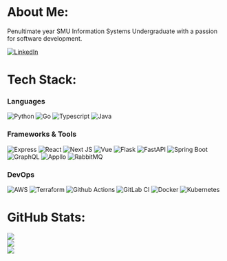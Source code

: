 # About Me:
Penultimate year SMU Information Systems Undergraduate with a passion for software development.

[![LinkedIn](https://img.shields.io/badge/LinkedIn-%230077B5.svg?logo=linkedin&logoColor=white)](https://linkedin.com/in/jeremychow99) 

# Tech Stack:

### Languages
![Python](https://img.shields.io/badge/python-3670A0?style=for-the-badge&logo=python&logoColor=ffdd54) ![Go](https://img.shields.io/badge/go-%2300ADD8.svg?style=for-the-badge&logo=go&logoColor=white) ![Typescript](https://img.shields.io/badge/TypeScript-007ACC?style=for-the-badge&logo=typescript&logoColor=white) ![Java](https://img.shields.io/badge/java-%23ED8B00.svg?style=for-the-badge&logo=openjdk&logoColor=white)

### Frameworks & Tools
![Express](https://img.shields.io/badge/express-%23404d59.svg?style=for-the-badge&logo=express&logoColor=%2361DAFB) ![React](https://img.shields.io/badge/react-%2320232a.svg?style=for-the-badge&logo=react&logoColor=%2361DAFB) ![Next JS](https://img.shields.io/badge/Next-black?style=for-the-badge&logo=next.js&logoColor=white) ![Vue](https://img.shields.io/badge/vue-%2335495e.svg?style=for-the-badge&logo=vuedotjs&logoColor=%234FC08D) ![Flask](https://img.shields.io/badge/flask-%23000.svg?style=for-the-badge&logo=flask&logoColor=white) ![FastAPI](https://img.shields.io/badge/FastAPI-005571?style=for-the-badge&logo=fastapi) ![Spring Boot](https://img.shields.io/badge/Spring_Boot-F2F4F9?style=for-the-badge&logo=spring-boot) ![GraphQL](https://img.shields.io/badge/-GraphQL-E10098?style=for-the-badge&logo=graphql&logoColor=white) ![Appllo](https://img.shields.io/badge/-Apollo-311C87?style=for-the-badge&logo=apollo-graphql) ![RabbitMQ](https://img.shields.io/badge/Rabbitmq-FF6600?style=for-the-badge&logo=rabbitmq&logoColor=white)

### DevOps
 ![AWS](https://img.shields.io/badge/AWS-%23FF9900.svg?style=for-the-badge&logo=amazon-aws&logoColor=white) ![Terraform](https://img.shields.io/badge/terraform-%235835CC.svg?style=for-the-badge&logo=terraform&logoColor=white) ![Github Actions](https://img.shields.io/badge/GitHub_Actions-2088FF?style=for-the-badge&logo=github-actions&logoColor=white) ![GitLab CI](https://img.shields.io/badge/gitlab%20ci-%23181717.svg?style=for-the-badge&logo=gitlab) ![Docker](https://img.shields.io/badge/docker-%230db7ed.svg?style=for-the-badge&logo=docker&logoColor=white) ![Kubernetes](https://img.shields.io/badge/kubernetes-%23326ce5.svg?style=for-the-badge&logo=kubernetes&logoColor=white)

# GitHub Stats:
![](https://github-readme-stats.vercel.app/api?username=jeremychow99&theme=dark&hide_border=false&include_all_commits=false&count_private=false)<br/>
![](https://github-readme-streak-stats.herokuapp.com/?user=jeremychow99&theme=dark&hide_border=false)<br/>
![](https://github-readme-stats.vercel.app/api/top-langs/?username=jeremychow99&theme=dark&hide_border=false&include_all_commits=false&count_private=false&layout=compact)

